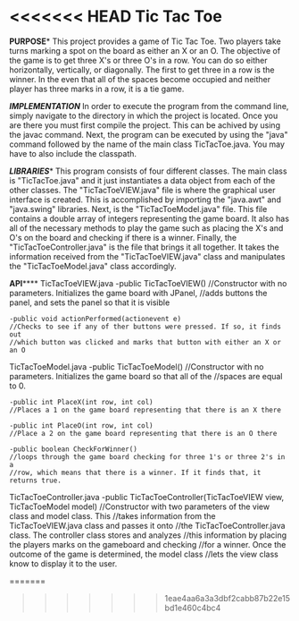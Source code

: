 <<<<<<< HEAD
Tic Tac Toe
===========

********************PURPOSE*********************
This project provides a game of Tic Tac Toe. Two players take turns marking a 
spot on the board as either an X or an O. The objective of the game is to get
three X's or three O's in a row. You can do so either horizontally, vertically,
or diagonally. The first to get three in a row is the winner. In the even that
all of the spaces become occupied and neither player has three marks in a row,
it is a tie game.

*****************IMPLEMENTATION*****************
In order to execute the program from the command line, simply navigate to the
directory in which the project is located. Once you are there you must first 
compile the project. This can be achived by using the javac command. Next, the
program can be executed by using the "java" command followed by the name of the
main class TicTacToe.java. You may have to also include the classpath.

*******************LIBRARIES********************
This program consists of four different classes. The main class is 
"TicTacToe.java" and it just instantiates a data object from each of the other
classes. The "TicTacToeVIEW.java" file is where the graphical user interface is
created. This is accomplished by importing the "java.awt" and "java.swing"
libraries. Next, is the "TicTacToeModel.java" file. This file contains a double
array of integers representing the game board. It also has all of the necessary
methods to play the game such as placing the X's and O's on the board and checking
if there is a winner. Finally, the "TicTacToeController.java" is the file that
brings it all together. It takes the information received from the "TicTacToeVIEW.java"
class and manipulates the "TicTacToeModel.java" class accordingly. 

********************API************************
TicTacToeVIEW.java
    -public TicTacToeVIEW()
    //Constructor with no parameters. Initializes the game board with JPanel,
    //adds buttons the panel, and sets the panel so that it is visible
    
    -public void actionPerformed(actionevent e)
    //Checks to see if any of ther buttons were pressed. If so, it finds out
    //which button was clicked and marks that button with either an X or an O
    
TicTacToeModel.java
    -public TicTacToeModel()
    //Constructor with no parameters. Initializes the game board so that all of the
    //spaces are equal to 0.
    
    -public int PlaceX(int row, int col)
    //Places a 1 on the game board representing that there is an X there
    
    -public int PlaceO(int row, int col)
    //Place a 2 on the game board representing that there is an O there
    
    -public boolean CheckForWinner()
    //loops through the game board checking for three 1's or three 2's in a
    //row, which means that there is a winner. If it finds that, it returns true.
    
TicTacToeController.java
    -public TicTacToeController(TicTacToeVIEW view, TicTacToeModel model)
    //Constructor with two parameters of the view class and model class. This
    //takes information from the TicTacToeVIEW.java class and passes it onto
    //the TicTacToeController.java class. The controller class stores and analyzes 
    //this information by placing the players marks on the gameboard and checking
    //for a winner. Once the outcome of the game is determined, the model class
    //lets the view class know to display it to the user.

=======
>>>>>>> 1eae4aa6a3a3dbf2cabb87b22e15bd1e460c4bc4
